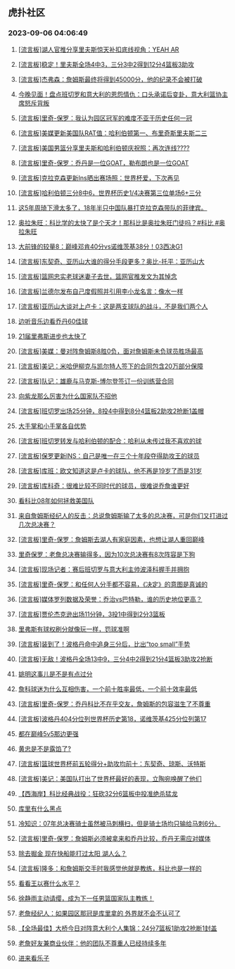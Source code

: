 ## 虎扑社区 
### 2023-09-06 04:06:49

1. [[流言板]湖人官推分享里夫斯惊天补扣底线视角：YEAH AR](https://bbs.hupu.com/62004366.html)

2. [[流言板]稳定！里夫斯全场4中3，三分3中2得到12分4篮板3助攻](https://bbs.hupu.com/62003884.html)

3. [[流言板]杰弗森：詹姆斯最终将得到45000分，他的纪录不会被打破](https://bbs.hupu.com/62003921.html)

4. [今晚见面！盘点班切罗和意大利的恩怨情仇：口头承诺后变卦，意大利篮协主席怒斥背叛](https://bbs.hupu.com/61999914.html)

5. [[流言板]里奇-保罗：我认为园区冠军的难度不亚于历史任何一冠](https://bbs.hupu.com/62001267.html)

6. [[流言板]美媒更新美国队RAT值：哈利伯顿第一、布里奇斯里夫斯二三](https://bbs.hupu.com/62005083.html)

7. [[流言板]美国男篮分享里夫斯和哈利伯顿庆祝照：再次连线????](https://bbs.hupu.com/62004422.html)

8. [[流言板]里奇-保罗：乔丹是一位GOAT，勒布朗也是一位GOAT](https://bbs.hupu.com/62002658.html)

9. [[流言板]克拉克森更新Ins晒出赛场照：世界杯爱，下次再见](https://bbs.hupu.com/62004695.html)

10. [[流言板]哈利伯顿三分8中6，世界杯历史1/4决赛第三位单场6+三分](https://bbs.hupu.com/62004536.html)

11. [这5年周琦下滑太多了，18年半只中国队暴打克拉克森带队的菲律宾。](https://bbs.hupu.com/62001398.html)

12. [奥拉朱旺：科比学的太快了是个天才！那科比是奥拉朱旺门徒吗？#科比 #奥拉朱旺](https://bbs.hupu.com/62000061.html)

13. [大前锋的较量8：巅峰邓肯40分vs诺维茨基38分！03西决G1](https://bbs.hupu.com/62002218.html)

14. [[流言板]东契奇、亚历山大谁的得分手段更多？奥比-托平：亚历山大](https://bbs.hupu.com/62005009.html)

15. [[流言板]篮网忠实老球迷妻子去世，篮网官推发文为其悼念](https://bbs.hupu.com/62000346.html)

16. [[流言板]兰德尔发布自己度假照并引用李小龙名言：像水一样](https://bbs.hupu.com/62005146.html)

17. [[流言板]亚历山大谈对上卢卡：这是两支球队的战斗，不是我们两个人](https://bbs.hupu.com/62004946.html)

18. [边听音乐边看乔丹60佳球](https://bbs.hupu.com/61996580.html)

19. [21届里弗斯进步也太快了](https://bbs.hupu.com/62004608.html)

20. [[流言板]美媒：曼对阵詹姆斯8胜0负，面对詹姆斯未负球员胜场最高](https://bbs.hupu.com/62000053.html)

21. [[流言板]美记：米哈伊柳克与凯尔特人签下的合同包含20万部分保障](https://bbs.hupu.com/62004838.html)

22. [[流言板]队记：雄鹿与马克斯-博尔登签订一份训练营合同](https://bbs.hupu.com/62004872.html)

23. [向紫龙那么厉害为什么国家队不招他](https://bbs.hupu.com/62005204.html)

24. [[流言板]班切罗出场25分钟，8投4中得到8分4篮板2助攻2抢断1盖帽](https://bbs.hupu.com/62004041.html)

25. [大手掌和小手掌各自优势](https://bbs.hupu.com/62003578.html)

26. [[流言板]班切罗转发与哈利伯顿的配合：哈利从未传过我不喜欢的球](https://bbs.hupu.com/62005114.html)

27. [[流言板]保罗更新INS：自己是唯一在三个十年段夺得助攻王的球员](https://bbs.hupu.com/61995975.html)

28. [[流言板]库班：欧文知道这是卢卡的球队，他不再是19岁了而是31岁](https://bbs.hupu.com/61996608.html)

29. [[流言板]库科奇：很难比较不同时代的球员，很难说乔詹谁更好](https://bbs.hupu.com/61998583.html)

30. [看科比08年如何拯救美国队](https://bbs.hupu.com/61996995.html)

31. [来自詹姆斯经纪人的反击：总说詹姆斯输了太多的总决赛，可是你们又打进过几次总决赛？](https://bbs.hupu.com/62001788.html)

32. [[流言板]里奇-保罗：詹姆斯去湖人有家庭因素，也想让湖人重回巅峰](https://bbs.hupu.com/61996922.html)

33. [里奇保罗：老詹总决赛输得多，因为10次总决赛有8次阵容是下狗](https://bbs.hupu.com/62000413.html)

34. [[流言板]现场记者：赛后班切罗与意大利主帅波泽科握手并拥抱](https://bbs.hupu.com/62004648.html)

35. [[流言板]里奇-保罗：和任何人分手都不容易，《决定》的意图是真诚的](https://bbs.hupu.com/61995931.html)

36. [[流言板]媒体罗列数据及荣誉：乔治vs巴特勒，谁的历史地位更高？](https://bbs.hupu.com/61997719.html)

37. [[流言板]贾伦杰克逊出场11分钟，3投1中得到2分3篮板](https://bbs.hupu.com/62004013.html)

38. [里弗斯有球权刷分就像玩一样，罚球准啊](https://bbs.hupu.com/62003840.html)

39. [[流言板]装到了！波格丹命中追身三分后，比出“too small”手势](https://bbs.hupu.com/62000645.html)

40. [[流言板]无敌！波格丹全场13中9，三分4中2得到21分4篮板3助攻2抢断](https://bbs.hupu.com/62001173.html)

41. [姚明这事儿是不是有点过分](https://bbs.hupu.com/62004861.html)

42. [詹科球迷为什么互相伤害，一个前十胜率最低，一个前十效率最低](https://bbs.hupu.com/62002503.html)

43. [[流言板]里奇-保罗：乔丹科比不在乎交友，詹姆斯的包容滋生了不尊重](https://bbs.hupu.com/61994543.html)

44. [[流言板]波格丹404分位列世界杯历史第18，诺维茨基425分位列第17](https://bbs.hupu.com/62004679.html)

45. [都在巅峰5v5那边更强](https://bbs.hupu.com/62004960.html)

46. [黄忠是不是露馅了?](https://bbs.hupu.com/62003505.html)

47. [[流言板]篮球世界杯前五轮得分+助攻均前十：东契奇、琼斯、沃特斯](https://bbs.hupu.com/62002093.html)

48. [[流言板]美记：美国队打出了世界杯最好的表现，立陶宛唤醒了他们](https://bbs.hupu.com/62003674.html)

49. [【西海岸】科比经典战役：狂砍32分6篮板中投准绝杀猛龙](https://bbs.hupu.com/62002862.html)

50. [库里有什么黑点](https://bbs.hupu.com/62002240.html)

51. [冷知识：07年总决赛骑士虽然被马刺横扫，但是骑士场均只输给马刺6分。](https://bbs.hupu.com/62001376.html)

52. [[流言板]里奇-保罗：詹姆斯必须被拿来和乔丹比较，乔丹无需应对媒体](https://bbs.hupu.com/61995487.html)

53. [除去掘金 现在快船能打过太阳 湖人么？](https://bbs.hupu.com/62004816.html)

54. [[流言板]隆多：和詹姆斯交手时我感觉他就是教练，科比也是一样的](https://bbs.hupu.com/61997566.html)

55. [看看王以赛什么水平？](https://bbs.hupu.com/62002570.html)

56. [徐静雨主动请缨，成为下一任男篮国家队主教练！](https://bbs.hupu.com/62004738.html)

57. [老詹经纪人：如果园区那冠是库里拿的 外界就不会不认可了](https://bbs.hupu.com/61994077.html)

58. [【全场最佳】大桥今日对阵意大利个人集锦：24分7篮板1助攻2抢断1封盖](https://bbs.hupu.com/62004432.html)

59. [老詹好友兼商业伙伴：他的团队不尊重人已经持续多年](https://bbs.hupu.com/62002764.html)

60. [进来看乐子](https://bbs.hupu.com/62004415.html)

